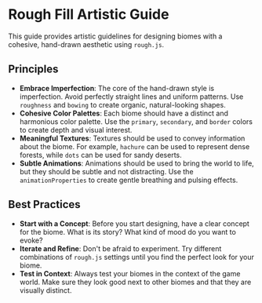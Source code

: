 # Rough Fill Artistic Guide

This guide provides artistic guidelines for designing biomes with a cohesive, hand-drawn aesthetic using `rough.js`.

## Principles

- **Embrace Imperfection**: The core of the hand-drawn style is imperfection. Avoid perfectly straight lines and uniform patterns. Use `roughness` and `bowing` to create organic, natural-looking shapes.
- **Cohesive Color Palettes**: Each biome should have a distinct and harmonious color palette. Use the `primary`, `secondary`, and `border` colors to create depth and visual interest.
- **Meaningful Textures**: Textures should be used to convey information about the biome. For example, `hachure` can be used to represent dense forests, while `dots` can be used for sandy deserts.
- **Subtle Animations**: Animations should be used to bring the world to life, but they should be subtle and not distracting. Use the `animationProperties` to create gentle breathing and pulsing effects.

## Best Practices

- **Start with a Concept**: Before you start designing, have a clear concept for the biome. What is its story? What kind of mood do you want to evoke?
- **Iterate and Refine**: Don't be afraid to experiment. Try different combinations of `rough.js` settings until you find the perfect look for your biome.
- **Test in Context**: Always test your biomes in the context of the game world. Make sure they look good next to other biomes and that they are visually distinct.